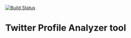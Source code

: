 [![Build Status](https://travis-ci.org/gandrade/twitter-analyzer.svg?branch=master)](https://travis-ci.org/gandrade/twitter-analyzer)

# Twitter Profile Analyzer tool
